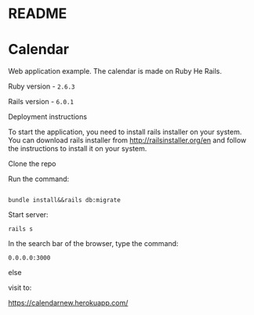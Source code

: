 # README

# Calendar

Web application example. The calendar is made on Ruby He Rails.

Ruby version - `2.6.3`

Rails version - `6.0.1`

Deployment instructions

To start the application, you need to install rails installer on your system. You can download rails installer from http://railsinstaller.org/en and follow the instructions to install it on your system.

Clone the repo

Run the command:

```

bundle install&&rails db:migrate
```

Start server:

```
rails s

```

In the search bar of the browser, type the command:

```
0.0.0.0:3000
```

else 

visit to:

https://calendarnew.herokuapp.com/

